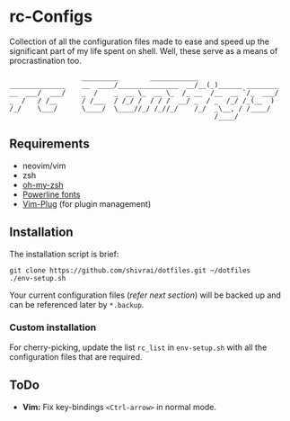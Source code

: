 # rc-Configs
Collection of all the configuration files made to ease and speed up the significant part of my life spent on shell. Well, these serve as a means of procrastination too.

```
                  _________        ____________
______________    __  ____/_______________  __/__(_)______ ________
__  ___/  ___/    _  /    _  __ \_  __ \_  /_ __  /__  __ `/_  ___/
_  /   / /__      / /___  / /_/ /  / / /  __/ _  / _  /_/ /_(__  )
/_/    \___/      \____/  \____//_/ /_//_/    /_/  _\__, / /____/
                                                   /____/
```

## Requirements
* neovim/vim
* zsh
* [oh-my-zsh](http://ohmyz.sh/)
* [Powerline fonts](https://github.com/powerline/fonts#powerline-fonts)
* [Vim-Plug](https://github.com/junegunn/vim-plug#installation) (for plugin management)

## Installation
The installation script is brief:
```
git clone https://github.com/shivrai/dotfiles.git ~/dotfiles
./env-setup.sh
```
Your current configuration files (_refer next section_) will be backed up and can be referenced later by `*.backup`.

### Custom installation
For cherry-picking, update the list `rc_list` in `env-setup.sh` with all the configuration files that are required.

## ToDo
* **Vim:** Fix key-bindings `<Ctrl-arrow>` in normal mode.
